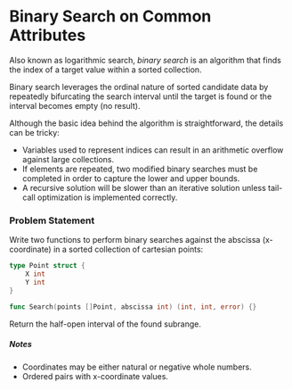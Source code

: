 # Binary Search on Common Attributes

Also known as logarithmic search, *binary search* is an algorithm that finds the index of a target value within a sorted collection.

Binary search leverages the ordinal nature of sorted candidate data by repeatedly bifurcating the search interval until the target is found or the interval becomes empty (no result).

Although the basic idea behind the algorithm is straightforward, the details can be tricky:
- Variables used to represent indices can result in an arithmetic overflow against large collections.
- If elements are repeated, two modified binary searches must be completed in order to capture the lower and upper bounds.
- A recursive solution will be slower than an iterative solution unless tail-call optimization is implemented correctly.

### Problem Statement

Write two functions to perform binary searches against the abscissa (x-coordinate) in a sorted collection of cartesian points:
```go
type Point struct {
    X int
    Y int
}

func Search(points []Point, abscissa int) (int, int, error) {}
```

Return the half-open interval of the found subrange.

##### Notes
- Coordinates may be either natural or negative whole numbers.
- Ordered pairs with x-coordinate values.
